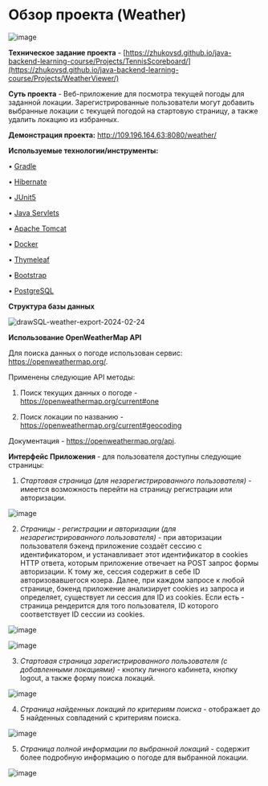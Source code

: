 # Обзор проекта (Weather)

![image](https://github.com/AleksandrKamen/Weather/assets/144233016/cd898e36-a788-4dac-9931-e85c1a2ab093)

**Техническое задание проекта** -  [https://zhukovsd.github.io/java-backend-learning-course/Projects/TennisScoreboard/](https://zhukovsd.github.io/java-backend-learning-course/Projects/WeatherViewer/)

**Суть проекта** - Веб-приложение для посмотра текущей погоды для заданной локации. Зарегистрированные пользователи могут добавить выбранные локации с текущей погодой на стартовую страницу,
а также удалить локацию из избранных.    

**Демонстрация проекта:** http://109.196.164.63:8080/weather/

**Используемые технологии/инструменты:**

•	[Gradle](https://gradle.org/)                                       

•	[Hibernate](https://hibernate.org/)

•	[JUnit5](https://junit.org/junit5/)

•	[Java Servlets](https://en.wikipedia.org/wiki/Jakarta_Servlet)

•	[Apache Tomcat](https://tomcat.apache.org/)

•	[Docker](https://www.docker.com/)

•	[Thymeleaf](https://www.thymeleaf.org/)

•	[Bootstrap](https://getbootstrap.com/)

•	[PostgreSQL](https://www.postgresql.org/)

**Структура базы данных**

![drawSQL-weather-export-2024-02-24](https://github.com/AleksandrKamen/Weather/assets/144233016/6a4dceae-0035-4f15-83f1-e3b407b6babc)

**Использование OpenWeatherMap API**

Для поиска данных о погоде использован сервис: https://openweathermap.org/. 

Применены следующие API методы:

1. Поиск текущих данных о погоде - https://openweathermap.org/current#one

2. Поиск локации по названию -   https://openweathermap.org/current#geocoding

Документация - https://openweathermap.org/api.


**Интерфейс Приложения** - для пользователя доступны следующие страницы:

1. *Стартовая страница (для незарегистрированного пользователя)* - имеется возможность перейти на страницу регистрации или авторизации. 

![image](https://github.com/AleksandrKamen/Weather/assets/144233016/02324faf-46e7-4e58-8521-b2be136ffccd)

2. *Страницы - регистрации и авторизации (для незарегистрированного пользователя)* - при авторизации пользователя бэкенд приложение создаёт сессию с идентификатором, и устанавливает этот идентификатор в cookies HTTP ответа, которым приложение отвечает на POST запрос формы авторизации. К тому же, сессия содержит в себе ID авторизовавшегося юзера.
Далее, при каждом запросе к любой странице, бэкенд приложение анализирует cookies из запроса и определяет, существует ли сессия для ID из cookies. Если есть - страница рендерится для того пользователя, ID которого соответствует ID сессии из cookies.

![image](https://github.com/AleksandrKamen/Weather/assets/144233016/9a834c00-96da-4630-b4cb-b315942c20c5)

![image](https://github.com/AleksandrKamen/Weather/assets/144233016/ae4d3223-622a-4f6f-a0b5-1e01809c1982)

3. *Стартовая страница зарегистрированного пользователя (с добавленными локациями)* - кнопку личного кабинета,  кнопку logout, а также форму поиска локаций.

![image](https://github.com/AleksandrKamen/Weather/assets/144233016/eb2feb36-ea2a-44eb-b378-633da86f554f)


4. *Страница найденных локаций по критериям поиска* - отображает до 5 найденных совпадений с критериям поиска.

![image](https://github.com/AleksandrKamen/Weather/assets/144233016/e14d9c11-0999-4ccf-a023-5c45f57116e9)

5. *Страница полной информации по выбранной локаций* - содержит более подробную информацию о погоде для выбранной локации.

![image](https://github.com/AleksandrKamen/Weather/assets/144233016/bddaade9-9b28-4a66-a4df-54b2ba18293e)




